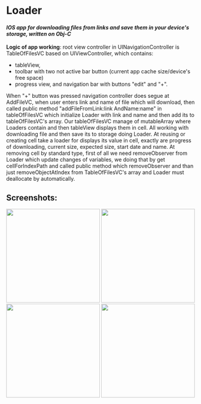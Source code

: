 # Loader

#### *IOS app for downloading files from links and save them in your device's storage, written on Obj-C*

**Logic of app working**: root view controller in UINavigationController is TableOfFilesVC based on UIViewController, which contains: 
- tableView, 
- toolbar with two not active bar button (current app cache size/device's free space) 
- progress view, and navigation bar with buttons "edit" and "+".

When "+" button was pressed navigation controller does segue at AddFileVC, when user enters link and name of file which will download, then called public method "addFileFromLink:link AndName:name" in tableOfFilesVC which initialize Loader with link and name and then add its to tableOfFilesVC's array. Our tableOfFilesVC manage of mutableArray where Loaders contain and then tableView displays them in cell.
All working with downloading file and then save its to storage doing Loader. 
At reusing or creating cell take a loader for displays its value in cell, exactly are progress of downloading, current size, expected size, start date and name. At removing cell by standard type, first of all we need removeObserver from Loader which update changes of variables, we doing that by get cellForIndexPath and called public method which removeObserver and than just removeObjectAtIndex from TableOfFilesVC's array and Loader must deallocate by automatically. 

## Screenshots:
<p align="center">
<img src="https://pp.vk.me/c836420/v836420107/da15/czbKWWwVIok.jpg" width="250">
<img src="https://pp.vk.me/c836420/v836420107/da0c/B2b2wHD-RJc.jpg" width="250"> <br />   
<img src="https://pp.vk.me/c836420/v836420107/d9fa/OeeJ3pDckFA.jpg" width="250"> 
<img src="https://pp.vk.me/c836420/v836420107/d9f1/J43Auj3PtCs.jpg" width="250"> 
</p>
